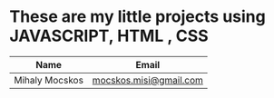 # These are my little projects using JAVASCRIPT, HTML , CSS

| Name           |          Email         | 
|----------------|:----------------------:|
| Mihaly Mocskos | mocskos.misi@gmail.com | 


